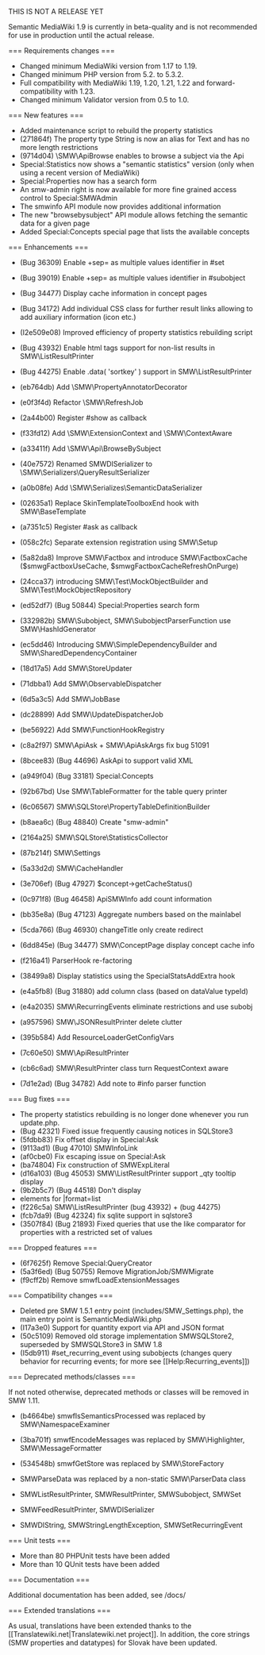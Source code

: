 THIS IS NOT A RELEASE YET

Semantic MediaWiki 1.9 is currently in beta-quality and is not recommended for use in
production until the actual release.

=== Requirements changes ===

* Changed minimum MediaWiki version from 1.17 to 1.19.
* Changed minimum PHP version from 5.2. to 5.3.2.
* Full compatibility with MediaWiki 1.19, 1.20, 1.21, 1.22 and forward-compatibility with 1.23.
* Changed minimum Validator version from 0.5 to 1.0.

=== New features ===

* Added maintenance script to rebuild the property statistics
* (271864f) The property type String is now an alias for Text and has no more length restrictions
* (9714d04) \SMW\ApiBrowse enables to browse a subject via the Api
* Special:Statistics now shows a "semantic statistics" version (only when using a recent version of MediaWiki)
* Special:Properties now has a search form
* An smw-admin right is now available for more fine grained access control to Special:SMWAdmin
* The smwinfo API module now provides additional information
* The new "browsebysubject" API module allows fetching the semantic data for a given page
* Added Special:Concepts special page that lists the available concepts

=== Enhancements ===

* (Bug 36309) Enable +sep= as multiple values identifier in #set
* (Bug 39019) Enable +sep= as multiple values identifier in #subobject
* (Bug 34477) Display cache information in concept pages
* (Bug 34172) Add individual CSS class for further result links allowing to add auxiliary information (icon etc.)
* (I2e509e08) Improved efficiency of property statistics rebuilding script
* (Bug 43932) Enable html tags support for non-list results in SMW\ListResultPrinter
* (Bug 44275) Enable .data( 'sortkey' ) support in SMW\ListResultPrinter

* (eb764db) Add \SMW\PropertyAnnotatorDecorator
* (e0f3f4d) Refactor	\SMW\RefreshJob
* (2a44b00) Register #show as callback
* (f33fd12) Add \SMW\ExtensionContext and \SMW\ContextAware
* (a33411f) Add \SMW\Api\BrowseBySubject
* (40e7572) Renamed SMWDISerializer to \SMW\Serializers\QueryResultSerializer
* (a0b08fe) Add \SMW\Serializes\SemanticDataSerializer
* (02635a1) Replace SkinTemplateToolboxEnd hook with SMW\BaseTemplate
* (a7351c5) Register #ask as callback
* (058c2fc) Separate extension registration using SMW\Setup
* (5a82da8) Improve SMW\Factbox and introduce SMW\FactboxCache ($smwgFactboxUseCache, $smwgFactboxCacheRefreshOnPurge)
* (24cca37) introducing SMW\Test\MockObjectBuilder and SMW\Test\MockObjectRepository
* (ed52df7) (Bug 50844) Special:Properties search form
* (332982b) SMW\Subobject, SMW\SubobjectParserFunction use SMW\HashIdGenerator
* (ec5dd46) Introducing SMW\SimpleDependencyBuilder and SMW\SharedDependencyContainer
* (18d17a5) Add SMW\StoreUpdater
* (71dbba1) Add SMW\ObservableDispatcher
* (6d5a3c5) Add SMW\JobBase
* (dc28899) Add SMW\UpdateDispatcherJob
* (be56922) Add SMW\FunctionHookRegistry
* (c8a2f97) SMW\ApiAsk + SMW\ApiAskArgs fix bug 51091
* (8bcee83) (Bug 44696) AskApi to support valid XML
* (a949f04) (Bug 33181) Special:Concepts
* (92b67bd) Use SMW\TableFormatter for the table query printer
* (6c06567) SMW\SQLStore\PropertyTableDefinitionBuilder
* (b8aea6c) (Bug 48840) Create "smw-admin"
* (2164a25) SMW\SQLStore\StatisticsCollector
* (87b214f) SMW\Settings
* (5a33d2d) SMW\CacheHandler
* (3e706ef) (Bug 47927) $concept->getCacheStatus()
* (0c971f8) (Bug 46458) ApiSMWInfo add count information
* (bb35e8a) (Bug 47123) Aggregate numbers based on the mainlabel
* (5cda766) (Bug 46930) changeTitle only create redirect
* (6dd845e) (Bug 34477) SMW\ConceptPage display concept cache info
* (f216a41) ParserHook re-factoring
* (38499a8) Display statistics using the SpecialStatsAddExtra hook
* (e4a5fb8) (Bug 31880) add column class (based on dataValue typeId)
* (e4a2035) SMW\RecurringEvents eliminate restrictions and use subobj
* (a957596) SMW\JSONResultPrinter delete clutter
* (395b584) Add ResourceLoaderGetConfigVars
* (7c60e50) SMW\ApiResultPrinter
* (cb6c6ad) SMW\ResultPrinter class turn RequestContext aware
* (7d1e2ad) (Bug 34782) Add note to #info parser function

=== Bug fixes ===

* The property statistics rebuilding is no longer done whenever you run update.php.
* (Bug 42321) Fixed issue frequently causing notices in SQLStore3
* (5fdbb83) Fix offset display in Special:Ask
* (9113ad1) (Bug 47010) SMWInfoLink
* (af0cbe0) Fix escaping issue on Special:Ask
* (ba74804) Fix construction of SMWExpLiteral
* (d16a103) (Bug 45053) SMW\ListResultPrinter support _qty tooltip display
* (9b2b5c7) (Bug 44518) Don't display <li> elements for |format=list
* (f226c5a) SMW\ListResultPrinter (bug 43932) + (bug 44275)
* (fcb7da9) (Bug 42324) fix sqlite support in sqlstore3
* (3507f84) (Bug 21893) Fixed queries that use the like comparator for properties with a restricted set of values

=== Dropped features ===

* (6f7625f) Remove Special:QueryCreator
* (5a3f6ed) (Bug 50755) Remove MigrationJob/SMWMigrate
* (f9cff2b) Remove smwfLoadExtensionMessages

=== Compatibility changes ===

* Deleted pre SMW 1.5.1 entry point (includes/SMW_Settings.php), the main entry point is SemanticMediaWiki.php
* (I17a3e0) Support for quantity export via API and JSON format
* (50c5109) Removed old storage implementation SMWSQLStore2, superseded by SMWSQLStore3 in SMW 1.8
* (I5db911) #set_recurring_event using subobjects (changes query behavior for recurring events; for more see [[Help:Recurring_events]])

=== Deprecated methods/classes ===

If not noted otherwise, deprecated methods or classes will be removed in SMW 1.11.

* (b4664be) smwfIsSemanticsProcessed was replaced by SMW\NamespaceExaminer
* (3ba701f) smwfEncodeMessages was replaced by SMW\Highlighter, SMW\MessageFormatter
* (534548b) smwfGetStore was replaced by SMW\StoreFactory
* SMWParseData was replaced by a non-static SMW\ParserData class

* SMWListResultPrinter, SMWResultPrinter, SMWSubobject, SMWSet
* SMWFeedResultPrinter, SMWDISerializer
* SMWDIString, SMWStringLengthException, SMWSetRecurringEvent

=== Unit tests ===

* More than 80 PHPUnit tests have been added
* More than 10 QUnit tests have been added

=== Documentation ===

Additional documentation has been added, see /docs/

=== Extended translations ===

As usual, translations have been extended thanks to the [[Translatewiki.net|Translatewiki.net project]].
In addition, the core strings (SMW properties and datatypes) for Slovak have been updated.
